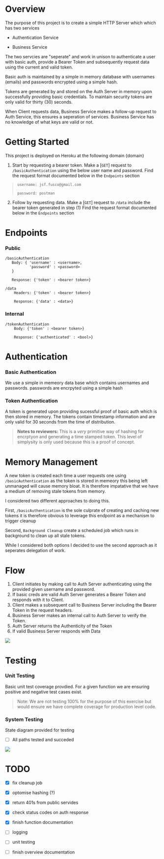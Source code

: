 # Overview
The purpose of this project is to create a simple HTTP Server which which has two services
* Authentication Service

* Business Service 

The two servcies are "seperate" and work in unison to authenticate a user with basic auth, provide a Bearer Token and subsequently request data using the current and valid token. 

Basic auth is maintained by a simple in memory database with usernames (emails) and passwords encrypted using a simple hash. 

Tokens are generated by and stored on the Auth Server in memory upon successfully providing basic credentials. To maintain security tokens are only valid for thirty (30) seconds. 

When Client requests data, Business Service makes a follow-up request to Auth Service, this ensures a seperation of services. Business Service has no knowledge of what keys are valid or not.


# Getting Started
This project is deployed on Heroku at the following domain {domain}

1. Start by requesting a bearer token. Make a [`GET`] request to `/basicAuthentication` using the below user name and password. Find the request format documented below in the `Endpoints` section
   
> `username: jsf.fusco@gmail.com`
>
> `password: postman`

2. Follow by requesting data. Make a [`GET`] request to `/data` include the bearer token generated in step (1) Find the request format documented below in the `Endpoints` section


# Endpoints
### **Public**

  ``` 
  /basicAuthentication
     Body: { 'username' : <username>,
             'password' : <password>
     }
  
     Response: {'token' : <bearer token>}
  ```
  
  ```
  /data
      Headers: {'token' : <bearer token>}
      
      Response: {'data' : <data>}
  ```

### **Internal**
```
/tokenAuthentication
    Body: {'token' : <bearer token>}

    Response: {'authenticated' : <bool>}
```

# Authentication
### **Basic Authentication**
We use a simple in memeory data base which contains usernames and passwords. passwords are encrpyted using a simple hash 

### **Token Authentication**
A token is generated upon providing sucessful proof of basic auth which is then stored in memory. The tokens contain timestamp information and are only valid for 30 seconds from the time of distribution. 

> **Notes to reviewers:** This is a *very* primitive way of hashing for encrptyon and generating a time stamped token. This level of simplysity is only used because this is a proof of concept. 

# Memory Management
A new token is created each time a user requests one using `/basicAuthentication` as the token is stored in memeory this being left unmanaged will cause memory bloat. It is therefore impatative that we have a medium of removing stale tokens from memory. 

I considered two different approaches to doing this. 

First, `/basicAuthentication` is the sole culprate of creating and caching new tokens it is therefore obvious to leverage this endpoint as a mechanism to trigger cleanup

Second, `Background Cleanup` create a scheduled job which runs in background to clean up all stale tokens. 

While I considered both options I decided to use the second approach as it seperates delegation of work. 

# Flow
1) Client initiates by making call to Auth Server authenticating using the provided given username and password.
2) If basic creds are valid Auth Server generates a Bearer Token and responds with it to Client.
3) Client makes a subsequent call to Business Server including the Bearer Token in the request headers.
4) Business Server makes an internal call to Auth Server to verify the Token.
5) Auth Server returns the Authenticity of the Token
6) If valid Business Server responds with Data

![](/images/FlowChart.png)

# Testing
### **Unit Testing**
Basic unit test coverage provdied. For a given function we are ensuring positive and negative test cases exist. 
> Note: We are not testing 100% for the purpose of this exercise but would ensure we have complete coverage for production level code.

### **System Testing**
State diagram provided for testing 

- [ ] All paths tested and succeded 
  
![](/images/StateDiagram.png)

# TODO

- [X] fix cleanup job 

- [X] optomise hashing  (?)

- [X] return 401s from public servides

- [X] check status codes on auth response 
- [X] finish function documentation
- [ ] logging
- [ ] unit testing   
- [ ] finish overview documentation
